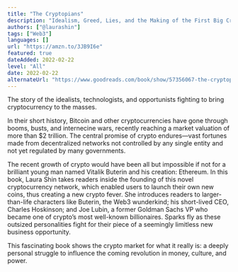 ```yaml
---
title: "The Cryptopians"
description: "Idealism, Greed, Lies, and the Making of the First Big Cryptocurrency Craze"
authors: ["@laurashin"]
tags: ["Web3"]
languages: []
url: "https://amzn.to/3JB9I6e"
featured: true
dateAdded: 2022-02-22
level: "All"
date: 2022-02-22
alternateUrl: "https://www.goodreads.com/book/show/57356067-the-cryptopians"
---
```


The story of the idealists, technologists, and opportunists fighting to bring cryptocurrency to the masses.

In their short history, Bitcoin and other cryptocurrencies have gone through booms, busts, and internecine wars, recently reaching a market valuation of more than $2 trillion. The central promise of crypto endures—vast fortunes made from decentralized networks not controlled by any single entity and not yet regulated by many governments.

The recent growth of crypto would have been all but impossible if not for a brilliant young man named Vitalik Buterin and his creation: Ethereum. In this book, Laura Shin takes readers inside the founding of this novel cryptocurrency network, which enabled users to launch their own new coins, thus creating a new crypto fever. She introduces readers to larger-than-life characters like Buterin, the Web3 wunderkind; his short-lived CEO, Charles Hoskinson; and Joe Lubin, a former Goldman Sachs VP who became one of crypto’s most well-known billionaires. Sparks fly as these outsized personalities fight for their piece of a seemingly limitless new business opportunity.

This fascinating book shows the crypto market for what it really is: a deeply personal struggle to influence the coming revolution in money, culture, and power.